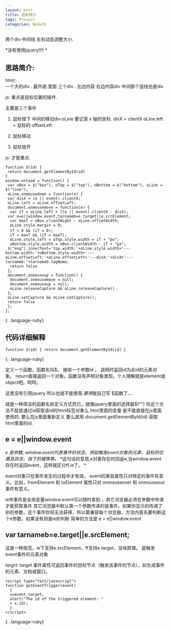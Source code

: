 ```yaml
---
layout: post
title: 结构简介
tags: Project
categories: NodeJS
---
```


两个div 中间线 左右动态调整大小.  

*没有使用jquery!!!! *


## 思路简介:
html:  
一个大的div . 最外层.里面 三个div . 左边内容 右边内容div 中间那个竖线也是div

js:
重点是鼠标位置的操作.

主要是三个事件
1. 鼠标按下 中间的移动div:oLine
要记录 x 轴的坐标.
disX = clientX
oLine.left = 鼠标的 offsetLeft


2. 鼠标移动

3. 鼠标放开



js:  才是重点.

~~~
function $(id) {
 return document.getElementById(id) 
}
window.onload = function() {
 var oBox = $("box"), oTop = $("top"), oBottom = $("bottom"), oLine = $("line");
 oLine.onmousedown = function(e) {
 var disX = (e || event).clientX;
 oLine.left = oLine.offsetLeft;
 document.onmousemove = function(e) { 
  var iT = oLine.left + ((e || event).clientX - disX);
 var e=e||window.event,tarnameb=e.target||e.srcElement;
  var maxT = oBox.clientWight - oLine.offsetWidth;
  oLine.style.margin = 0;
  iT < 0 && (iT = 0);　
  iT > maxT && (iT = maxT);
  oLine.style.left = oTop.style.width = iT + "px";
  oBottom.style.width = oBox.clientWidth - iT + "px";
 $("msg").innerText='top.width:'+oLine.style.width+'---bottom.width:'+oBottom.style.width+'---oLine.offsetLeft:'+oLine.offsetLeft+'---disX:'+disX+'---tarnameb:'+tarnameb.tagName;
  return false
 }; 
 document.onmouseup = function() {
  document.onmousemove = null;
  document.onmouseup = null; 
  oLine.releaseCapture && oLine.releaseCapture()
 };
 oLine.setCapture && oLine.setCapture();
 return false
 };
};
~~~
{: .language-ruby}

## 代码详细解释

~~~
function $(id) { return document.getElementById(id) }
~~~
{: .language-ruby}

定义一个函数，函数名叫$。 接收一个参数id ， 调用时返回id为此id的元素对象。
return直接返回一个对象。函数没有声明对象类型。个人理解就是element或object吧。呵呵。

这里没有引用jquery 所以也就不能使用$. 要用$就自己写 $函数了....

就是一种简洁的函数名称定义方式而已，就像jquery里面的选择器$("")
你这个方法不就是通过id获取该id的html标签对象么
html里面的变量 是不能直接在js里面使用的. 要么在js里面重新定义 要么就用 document.getElementById(id) 获取html里面的id.








## e = e||window.event
*e 是参数, window.event代表事件的状态，例如触发event对象的元素、鼠标的位置及状态、按下的键等等。*
*这句话的意思,e对象存在时回返e,当window.event存在时返回event，这样就区分ff,ie了。 *


event对象只在事件发生的过程中才有效。
event的某些属性只对特定的事件有意义。比如，fromElement 和 toElement 属性只对 onmouseover 和 onmouseout 事件有意义。 



ie中事件是全局变量window.event可以随时拿到 ，其它浏览器必须在参数中传递才能获取事件
其它浏览器中默认第一个参数传递的是事件，如果你显示的传递了别的参数，这个事件你将无法获得，所以要兼容每个浏览器，方法内首先要判断这个e参数，如果没有则是ie的判断
简单的方法是 e = e||window.event



## var tarnameb=e.target||e.srcElement;

这是一种规范，ie下支持e.srcElement，ff支持e.target，没啥原理。
是触发event事件的元素对象

*targrt:*
target 事件属性可返回事件的目标节点（触发该事件的节点），如生成事件的元素、文档或窗口。
~~~
<script type="text/javascript">
function getEventTrigger(event)
  { 
  x=event.target; 
  alert("The id of the triggered element: "
  + x.id);
  }
</script>
~~~
{: .language-ruby}
































